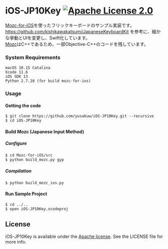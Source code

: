 iOS-JP10Key [![Apache License 2.0](https://img.shields.io/badge/license-Apache%202.0-yellow.svg?style=flat)](https://www.tldrlegal.com/l/apache2)
===================

[Mozc-for-iOS](https://github.com/yusakuw/Mozc-for-iOS)を使ったフリックキーボードのサンプル実装です。  
https://github.com/kishikawakatsumi/JapaneseKeyboardKit を参考に、細かな挙動とUIを変更し、Swift化しています。  
[Mozc](https://code.google.com/p/mozc/)はC++であるため、一部Objective-C++のコードを残しています。

### System Requirements

    macOS 10.15 Catalina
    Xcode 11.6
    iOS SDK 13
    Python 2.7.10 (for build mozc-for-ios)

### Usage

#### Getting the code

```
$ git clone https://github.com/yusakuw/iOS-JP10Key.git --recursive
$ cd iOS-JP10Key
```

#### Build Mozc (Japanese Input Method)

##### Configure

```
$ cd Mozc-for-iOS/src
$ python build_mozc.py gyp
```

##### Compilation

```
$ python build_mozc_ios.py
```

#### Run Sample Project

```
$ cd ../..
$ open iOS-JP10Key.xcodeproj
```

[Apache]: http://www.apache.org/licenses/LICENSE-2.0
[MIT]: http://www.opensource.org/licenses/mit-license.php
[GPL]: http://www.gnu.org/licenses/gpl.html
[BSD]: http://opensource.org/licenses/bsd-license.php

## License

iOS-JP10Key is available under the [Apache license][Apache]. See the LICENSE file for more info.

